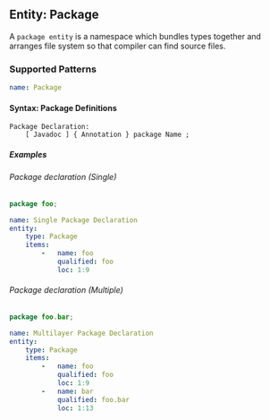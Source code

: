 ## Entity: Package

A `package entity` is a namespace which bundles types together and arranges file system so that compiler can find source files.

### Supported Patterns

```yaml
name: Package
```

#### Syntax: Package Definitions

```text
Package Declaration:
    [ Javadoc ] { Annotation } package Name ;
```

##### Examples

###### Package declaration (Single)

```java
package foo;
```

```yaml
name: Single Package Declaration
entity:
    type: Package
    items:
        -   name: foo
            qualified: foo
            loc: 1:9
```

###### Package declaration (Multiple)

```java
package foo.bar;
```

```yaml
name: Multilayer Package Declaration
entity:
    type: Package
    items:
        -   name: foo
            qualified: foo
            loc: 1:9
        -   name: bar
            qualified: foo.bar
            loc: 1:13
```
